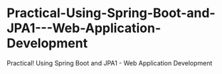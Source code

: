 # Practical-Using-Spring-Boot-and-JPA1---Web-Application-Development
Practical! Using Spring Boot and JPA1 - Web Application Development
